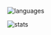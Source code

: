 ![languages](https://github-readme-stats-theta-henna.vercel.app/api/top-langs/?username=mastidermast&hide=Python,Roff&hide_title=true&bg_color=0d1117&text_color=f0f6fc&hide_border=true)

![stats](https://github-readme-stats-theta-henna.vercel.app/api?username=mastidermast&show_icons=true&hide_border=true&hide_title=true&include_all_commits=true&count_private=true&bg_color=0d1117&text_color=f0f6fc&hide_border=true)

